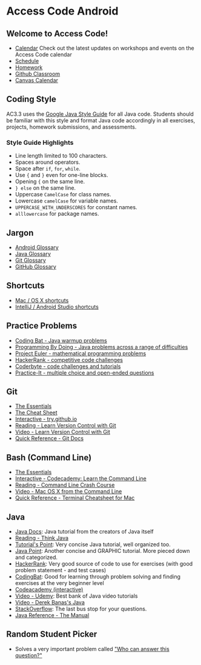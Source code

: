 # Access Code Android

## Welcome to Access Code!

- [Calendar](https://calendar.google.com/calendar/embed?src=accesscode%40c4q.nyc&ctz=America/New_York) Check out the latest updates on workshops and events on the Access Code calendar
- [Schedule](schedule.md)
- [Homework](homework/)
- [Github Classroom](https://classroom.github.com/classrooms/21197287-accesscode3-3)
- [Canvas Calendar](https://canvas.instructure.com/calendar)


## Coding Style

AC3.3 uses the [Google Java Style Guide](https://google.github.io/styleguide/javaguide.html) for all Java code. Students should be familiar with this style and format Java code accordingly in all exercises, projects, homework submissions, and assessments.

### Style Guide Highlights

- Line length limited to 100 characters.
- Spaces around operators.
- Space after `if`, `for`, `while`.
- Use `{` and `}` even for one-line blocks.
- Opening `{` on the same line.
- `} else` on the same line.
- Uppercase `CamelCase` for class names.
- Lowercase `camelCase` for variable names.
- `UPPERCASE_WITH_UNDERSCORES` for constant names.
-  `alllowercase` for package names.

## Jargon

- [Android Glossary](https://developer.android.com/guide/appendix/glossary.html)
- [Java Glossary](https://www.cs.kent.ac.uk/people/staff/djb/oop/glossary.html)
- [Git Glossary](https://git-scm.com/docs/gitglossary)
- [GitHub Glossary](https://help.github.com/articles/github-glossary/)

## Shortcuts

- [Mac / OS X shortcuts](https://support.apple.com/en-us/HT201236)
- [IntelliJ / Android Studio shortcuts](https://resources.jetbrains.com/assets/products/intellij-idea/IntelliJIDEA_ReferenceCard_mac.pdf)

## Practice Problems

- [Coding Bat - Java warmup problems](http://codingbat.com/java)
- [Programming By Doing - Java problems across a range of difficulties](https://programmingbydoing.com/)
- [Project Euler - mathematical programming problems](https://projecteuler.net/archives)
- [HackerRank - competitive code challenges](https://www.hackerrank.com/)
- [Coderbyte - code challenges and tutorials](https://coderbyte.com/)
- [Practice-It - multiple choice and open-ended questions](https://practiceit.cs.washington.edu/)

## Git

- [The Essentials](http://rogerdudler.github.io/git-guide/)
- [The Cheat Sheet](http://rogerdudler.github.io/git-guide/files/git_cheat_sheet.pdf)
- [Interactive - try.github.io](https://try.github.io/)
- [Reading - Learn Version Control with Git](https://www.git-tower.com/learn/git/ebook/en/command-line/introduction#start)
- [Video - Learn Version Control with Git](https://www.git-tower.com/learn/git/videos/#episodes)
- [Quick Reference - Git Docs](https://git-scm.com/docs)

## Bash (Command Line)

- [The Essentials](https://gist.github.com/raineorshine/9898350)
- [Interactive - Codecademy: Learn the Command Line](https://www.codecademy.com/learn/learn-the-command-line)
- [Reading - Command Line Crash Course](https://learnpythonthehardway.org/book/appendixa.html)
- [Video - Mac OS X from the Command Line](https://www.youtube.com/playlist?list=PLtNErhYMkHnFgzIVC6tV-zk2yHSeNwb3y)
- [Quick Reference - Terminal Cheatsheet for Mac](https://github.com/0nn0/terminal-mac-cheatsheet)

## Java 
- [Java Docs](https://docs.oracle.com/javase/tutorial/java/index.html): Java tutorial from the creators of Java itself
- [Reading - Think Java](http://greenteapress.com/thinkjava6/thinkjava.pdf)
- [Tutorial's Point](https://www.tutorialspoint.com/java/): Very concise Java tutorial, well organized too.
- [Java Point](https://www.javatpoint.com/java-tutorial): Another concise and GRAPHIC tutorial. More pieced down and categorized.
- [HackerRank](https://www.hackerrank.com/domains/java/java-strings/difficulty/all/page/1): Very good source of code to use for exercises (with good problem statement - and test cases)
- [CodingBat](http://codingbat.com/java): Good for learning through problem solving and finding exercises at the very beginner level
- [Codeacademy (interactive)](https://www.codecademy.com/learn/learn-java)
- [Video - Udemy](https://www.udemy.com/java-tutorial/): Best bank of Java video tutorials
- [Video - Derek Banas's Java](https://www.youtube.com/watch?v=TBWX97e1E9g&list=PLE7E8B7F4856C9B19)
- [StackOverflow](https://stackoverflow.com/): The last bus stop for your questions.
- [Java Reference - The Manual](https://docs.oracle.com/javase/7/docs/api/)

## Random Student Picker
- Solves a very important problem called ["Who can answer this question?"](https://codyhess.github.io/random-student-picker-android/)
